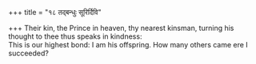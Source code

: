 +++
title = "१८ तद्बन्धुः सूरिर्दिवि"

+++
Their kin, the Prince in heaven, thy nearest kinsman, turning his thought to thee thus speaks in kindness:  
     This is our highest bond: I am his offspring. How many others came ere I succeeded?